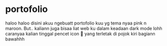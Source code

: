 # portofolio
haloo haloo disini akuu ngebuatt portofolio kuu yg tema nyaa pink n maroon. But.. kaliann juga bisaa liat web ku dalam keadaan dark mode lohh
caranyaa kalian tinggal pencet icon 🌙 yang terletak di pojok kiri bagiann bawahhh

